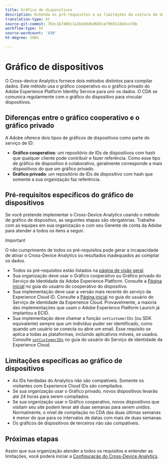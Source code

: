 ```yaml
---
title: Gráfico de dispositivos
description: Entenda os pré-requisitos e as limitações da costura de dados usando o gráfico de dispositivos.
translation-type: ht
source-git-commit: 763c1b7405c1a1b3d6dbd685ce796911dd4ce78b
workflow-type: ht
source-wordcount: '430'
ht-degree: 100%

---
```



# Gráfico de dispositivos

O Cross-device Analytics fornece dois métodos distintos para compilar dados. Este método usa o gráfico cooperativo ou o gráfico privado do Adobe Experience Platform Identity Service para unir os dados. O CDA se comunica regularmente com o gráfico do dispositivo para vincular dispositivos.

## Diferenças entre o gráfico cooperativo e o gráfico privado

A Adobe oferece dois tipos de gráficos de dispositivos como parte do serviço de ID:

* **Gráfico cooperativo**: um repositório de IDs de dispositivos com hash que qualquer cliente pode contribuir e fazer referência. Como esse tipo de gráfico de dispositivo é colaborativo, geralmente corresponde a mais dispositivos do que um gráfico privado.
* **Gráfico privado**: um repositório de IDs de dispositivo com hash que somente a sua organização faz referência.

## Pré-requisitos específicos do gráfico de dispositivos

Se você pretende implementar o Cross-Device Analytics usando o método de gráfico de dispositivo, as seguintes etapas são obrigatórias. Trabalhe com as equipes em sua organização e com seu Gerente de conta da Adobe para atender a todos os itens a seguir.

>[!IMPORTANT]
>
>O não cumprimento de todos os pré-requisitos pode gerar a incapacidade de ativar o Cross-Device Analytics ou resultados inadequados ao compilar os dados.

* Todos os pré-requisitos estão listados na [página de visão geral](overview.md).
* Sua organização deve usar o Gráfico cooperativo ou Gráfico privado do Serviço de Identidade da Adobe Experience Platform. Consulte a [Página inicial](https://docs.adobe.com/content/help/pt-BR/device-co-op/using/home.html) no guia do usuário do cooperativo do dispositivo.
* Sua implementação deve usar a versão mais recente do serviço da Experience Cloud ID. Consulte a [Página inicial](https://docs.adobe.com/content/help/pt-BR/id-service/using/home.html) no guia do usuário do Serviço de identidade da Experience Cloud. Provavelmente, a maioria das implementações que usam o Adobe Experience Platform Launch já implantou a ECID.
* Sua implementação deve chamar a função `setCustomerIDs` (ou SDK equivalente) sempre que um indivíduo puder ser identificado, como quando um usuário se conecta ou abre um email. Esse requisito se aplica a todas as plataformas, incluindo aplicativos móveis, se usados. Consulte [`setCustomerIDs`](https://docs.adobe.com/content/help/pt-BR/id-service/using/id-service-api/methods/setcustomerids.html) no guia do usuário do Serviço de identidade da Experience Cloud.

## Limitações específicas ao gráfico de dispositivos

* As IDs herdadas do Analytics não são compatíveis. Somente os visitantes com Experience Cloud IDs são compilados.
* Se sua organização usar o Gráfico privado, novos dispositivos levarão até 24 horas para serem compilados.
* Se sua organização usar o Gráfico cooperativo, novos dispositivos que visitam seu site podem levar até duas semanas para serem unidos. Normalmente, o nível de compilação no CDA das duas últimas semanas é menor do que para os intervalos de datas com mais de duas semanas.
* Os gráficos de dispositivos de terceiros não são compatíveis.

## Próximas etapas

Assim que sua organização atender a todos os requisitos e entender as limitações, você poderá iniciar a [Configuração do Cross-Device Analytics](setup.md).

